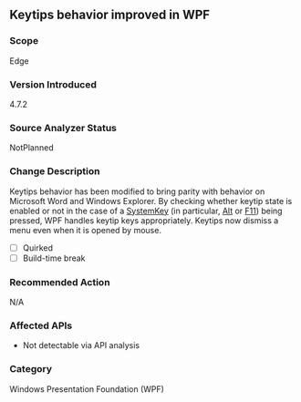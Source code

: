 ## Keytips behavior improved in WPF

### Scope
Edge

### Version Introduced
4.7.2

### Source Analyzer Status
NotPlanned

### Change Description
Keytips behavior has been modified to bring parity with behavior on Microsoft Word and Windows Explorer. By checking whether keytip state is enabled or not in the case of a [SystemKey](xref:System.Windows.Input.KeyEventArgs.SystemKey) (in particular, [Alt](xref:System.Windows.Input.Key) or [F11](xref:System.Windows.Input.Key.F11)) being pressed, WPF handles keytip keys appropriately. Keytips now dismiss a menu even when it is opened by mouse.

- [ ] Quirked
- [ ] Build-time break

### Recommended Action
N/A

### Affected APIs
* Not detectable via API analysis

### Category
Windows Presentation Foundation (WPF)

<!--
    ### Original Bug
    https://devdiv.visualstudio.com/DevDiv/_workitems/edit/476533
-->
